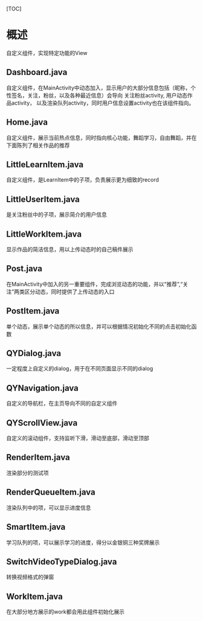 [TOC]

# 概述

自定义组件，实现特定功能的View

## Dashboard.java

自定义组件，在MainActivity中动态加入，显示用户的大部分信息包括（昵称，个性签名，关注，粉丝，以及各种最近信息）会导向 关注粉丝activity,  用户动态作品activity， 以及渲染队列activity，同时用户信息设置activity也在该组件指向。

## Home.java

自定义组件，展示当前热点信息，同时指向核心功能，舞蹈学习，自由舞蹈，并在下面陈列了相关作品的推荐

## LittleLearnItem.java

自定义组件，是LearnItem中的子项，负责展示更为细致的record

## LittleUserItem.java

是关注粉丝中的子项，展示简介的用户信息

## LittleWorkItem.java

显示作品的简洁信息，用以上传动态时的自己稿件展示

## Post.java

在MainActivity中加入的另一重要组件，完成浏览动态的功能，并以“推荐”,“关注”两类区分动态，同时提供了上传动态的入口

## PostItem.java

单个动态，展示单个动态的所以信息，并可以根据情况初始化不同的点击初始化函数

## QYDialog.java

一定程度上自定义的dialog，用于在不同页面显示不同的dialog

## QYNavigation.java

自定义的导航栏，在主页导向不同的自定义组件

## QYScrollView.java

自定义的滚动组件，支持监听下滑，滑动至底部，滑动至顶部

## RenderItem.java

渲染部分的测试项

## RenderQueueItem.java

渲染队列中的项，可以显示进度信息

## SmartItem.java

学习队列的项，可以展示学习的进度，得分以金银铜三种奖牌展示

## SwitchVideoTypeDialog.java

转换视频格式的弹窗

## WorkItem.java

在大部分地方展示的work都会用此组件初始化展示
